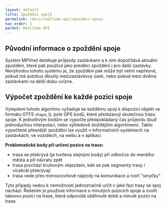 ```yaml
---
layout: default
title: Zpoždění spojů
permalink: /docs/realtime-api/zpozdeni-spoju
nav_order: 1
parent: Realtime API
---
```


## Původní informace o zpoždění spoje

Systém MPVnet detekuje průjezdy zastávkami a k nim dopočítává aktuální zpoždění, které pak používá jako predikci zpoždění i pro další zastávky. 
Nevýhodou tohoto systému je, že zpoždění pak může být velmi nepřesné, pokud má autobus dlouhý mezizastávkový úsek, nebo pokud mezi dvěma zastávkami na delší dobu uvízne.

## Výpočet zpoždění ke každé pozici spoje

Vylepšení tohoto algoritmu vyžaduje ke každému spoji k dispozici objekt ve formátu GTFS `shape`, tj. pole GPS bodů, které představují skutečnou trasu spoje. K jednotlivým bodům se vypočte předpokládaný čas průjezdu (buď jednoduchou interpolací, nebo výhledově složitějším algoritmem). Takto vypočtené přesnější zpoždění lze využít v informačních systémech na zastávkách, ve vozidlech, na webu a v aplikaci.

**Problematické body při určení pozice na trase:**
* trasa se překrývá (je tvořena stejnými body) při odbočce do menšího města a při návratu zpět
* trasa prochází kruhovým objezdem, kde se pak segmenty trasy i vícekrát překrývají
* trasa vede přes mimoúrovňové nájezdy na komunikace a tvoří "smyčky"

Tyto případy vedou k nemožnosti jednoznačně určit v jaké fázi trasy se spoj nachází. Řešením je používat informace o minulých pozicích spoje a zvolit takovou pozici na trase, která odpovídá uběhnuté době a minulé pozici na trase.
